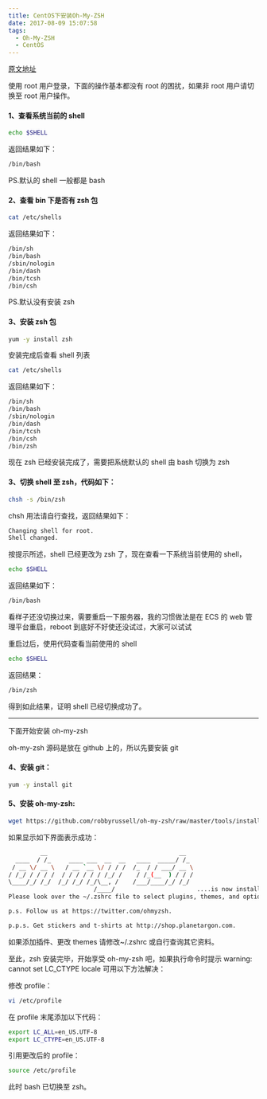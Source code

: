 ```yaml
---
title: CentOS下安装Oh-My-ZSH
date: 2017-08-09 15:07:58
tags:
  - Oh-My-ZSH
  - CentOS
---
```


[原文地址](http://blog.csdn.net/w670328683/article/details/49782601)

使用 root 用户登录，下面的操作基本都没有 root 的困扰，如果非 root 用户请切换至 root 用户操作。

#### 1、查看系统当前的 shell

```bash
echo $SHELL
```

返回结果如下：

```bash
/bin/bash
```

PS.默认的 shell 一般都是 bash

#### 2、查看 bin 下是否有 zsh 包

```bash
cat /etc/shells
```

返回结果如下：

```bash
/bin/sh
/bin/bash
/sbin/nologin
/bin/dash
/bin/tcsh
/bin/csh
```

PS.默认没有安装 zsh

#### 3、安装 zsh 包

```bash
yum -y install zsh
```

安装完成后查看 shell 列表

```bash
cat /etc/shells
```

返回结果如下：

```bash
/bin/sh
/bin/bash
/sbin/nologin
/bin/dash
/bin/tcsh
/bin/csh
/bin/zsh
```

现在 zsh 已经安装完成了，需要把系统默认的 shell 由 bash 切换为 zsh

#### 3、切换 shell 至 zsh，代码如下：

```bash
chsh -s /bin/zsh
```

chsh 用法请自行查找，返回结果如下：

```bash
Changing shell for root.
Shell changed.
```

按提示所述，shell 已经更改为 zsh 了，现在查看一下系统当前使用的 shell，

```bash
echo $SHELL
```

返回结果如下：

```bash
/bin/bash
```

看样子还没切换过来，需要重启一下服务器，我的习惯做法是在 ECS 的 web 管理平台重启，reboot 到底好不好使还没试过，大家可以试试

重启过后，使用代码查看当前使用的 shell

```bash
echo $SHELL
```

返回结果：

```bash
/bin/zsh
```

得到如此结果，证明 shell 已经切换成功了。

---

下面开始安装 oh-my-zsh

oh-my-zsh 源码是放在 github 上的，所以先要安装 git

#### 4、安装 git：

```bash
yum -y install git
```

#### 5、安装 oh-my-zsh:

```bash
wget https://github.com/robbyrussell/oh-my-zsh/raw/master/tools/install.sh -O - | sh
```

如果显示如下界面表示成功：

```bash
         __                                     __
  ____  / /_     ____ ___  __  __   ____  _____/ /_
 / __ \/ __ \   / __ `__ \/ / / /  /_  / / ___/ __ \
/ /_/ / / / /  / / / / / / /_/ /    / /_(__  ) / / /
\____/_/ /_/  /_/ /_/ /_/\__, /    /___/____/_/ /_/
                        /____/                       ....is now installed!
Please look over the ~/.zshrc file to select plugins, themes, and options.

p.s. Follow us at https://twitter.com/ohmyzsh.

p.p.s. Get stickers and t-shirts at http://shop.planetargon.com.
```

如果添加插件、更改 themes 请修改~/.zshrc 或自行查询其它资料。

至此，zsh 安装完毕，开始享受 oh-my-zsh 吧，如果执行命令时提示 warning: cannot set LC_CTYPE locale 可用以下方法解决：

修改 profile：

```bash
vi /etc/profile
```

在 profile 末尾添加以下代码：

```bash
export LC_ALL=en_US.UTF-8
export LC_CTYPE=en_US.UTF-8
```

引用更改后的 profile：

```bash
source /etc/profile
```

此时 bash 已切换至 zsh。
